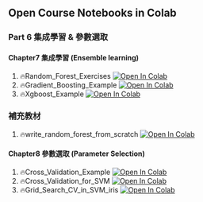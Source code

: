 ## Open Course Notebooks in Colab

### Part 6 集成學習 & 參數選取
#### Chapter7 集成學習 (Ensemble learning)
1. 🔥Random_Forest_Exercises [![Open In Colab](https://colab.research.google.com/assets/colab-badge.svg)](https://colab.research.google.com/github/TA-aiacademy/course_3.0/blob/main/02_ML/part6/Chapter7/random_forest_exercises.ipynb)
2. 🔥Gradient_Boosting_Example [![Open In Colab](https://colab.research.google.com/assets/colab-badge.svg)](https://colab.research.google.com/github/TA-aiacademy/course_3.0/blob/main/02_ML/part6/Chapter7/gradient_boosting_example.ipynb)
3. 🔥Xgboost_Example [![Open In Colab](https://colab.research.google.com/assets/colab-badge.svg)](https://colab.research.google.com/github/TA-aiacademy/course_3.0/blob/main/02_ML/part6/Chapter7/xgboost_example.ipynb)
### 補充教材
1. 🔥write_random_forest_from_scratch [![Open In Colab](https://colab.research.google.com/assets/colab-badge.svg)](https://colab.research.google.com/github/TA-aiacademy/course_3.0/blob/main/02_ML/part6/Chapter7/write_random_forest_from_scratch.ipynb)
#### Chapter8 參數選取 (Parameter Selection)

1. 🔥Cross_Validation_Example [![Open In Colab](https://colab.research.google.com/assets/colab-badge.svg)](https://colab.research.google.com/github/TA-aiacademy/course_3.0/blob/main/02_ML/part6/Chapter8/Cross_Validation_Example.ipynb)
2. 🔥Cross_Validation_for_SVM [![Open In Colab](https://colab.research.google.com/assets/colab-badge.svg)](https://colab.research.google.com/github/TA-aiacademy/course_3.0/blob/main/02_ML/part6/Chapter8/Cross_Validation_for_SVM_Example.ipynb)
3. 🔥Grid_Search_CV_in_SVM_iris [![Open In Colab](https://colab.research.google.com/assets/colab-badge.svg)](https://colab.research.google.com/github/TA-aiacademy/course_3.0/blob/main/02_ML/part6/Chapter8/Grid_Search_CV_in_SVM_iris.ipynb)
